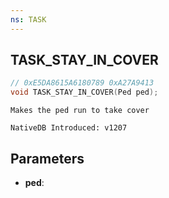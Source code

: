 ```yaml
---
ns: TASK
---
```

## TASK_STAY_IN_COVER

```c
// 0xE5DA8615A6180789 0xA27A9413
void TASK_STAY_IN_COVER(Ped ped);
```

```
Makes the ped run to take cover

NativeDB Introduced: v1207
```

## Parameters
* **ped**:
